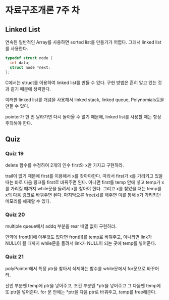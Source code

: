 # 자료구조개론 7주 차

## Linked List

연속된 일반적인 Array를 사용하면 sorted list를 만들기가 어렵다. 그래서 linked list를 사용한다.

``` c
typedef struct node {
  int data;
  struct node *next;
};
```

C에서는 struct를 이용하여 linked list를 만들 수 있다. 구현 방법은 흔히 알고 있는 것과 같기 때문에 생략한다.

이러한 linked list를 개념을 사용해서 linked stack, linked queue, Polynomials등을 만들 수 있다.

pointer가 한 번 날라가면 다시 돌아올 수 없기 때문에, linked list를 사용할 때는 항상 주의해야 한다.

## Quiz

### Quiz 19

delete 함수를 수정하여 2개의 인수 first와 x만 가지고 구현하라.

trail이 없기 때문에 first를 이용해서 x를 찾아야한다. 따라서 first가 x를 가리키고 있을 때는 바로 다음 링크를 first로 바꿔주면 된다. 아니면 first를 temp 안에 넣고 temp가 x를 가리킬 때까지 while문을 돌려서 x를 찾아야 한다. 그리고 x를 찾았을 때는 temp를 x의 다음 링크로 바꿔주면 된다. 마지막으론 free(x)를 해주면 이를 통해 x가 가리키던 메모리를 해제할 수 있다.

### Quiz 20

multiple queue에서 addq 부분을 rear 배열 없이 구현하라.

만약에 front[i]에 아무것도 없다면 front[i]를 temp로 바꿔주고, 아니라면 link가 NULL이 될 때까지 while문을 돌려서 link가 NULL이 되는 곳에 temp를 넣어준다.

### Quiz 21

polyPointer에서 특정 ptr을 찾아서 삭제하는 함수를 while문에서 for문으로 바꾸어라.

선언 부분엔 temp에 ptr을 넣어주고, 조건 부분엔 *ptr을 넣어주고 그 다음엔 temp에 또 ptr을 넣어준다. for 문 안에는 *ptr을 다음 ptr로 바꿔주고, temp를 free해준다.
